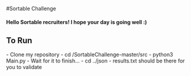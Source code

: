 #Sortable Challenge
<h4>Hello Sortable recruiters! I hope your day is going well :)</h2>

<h2>To Run</h2>
- Clone my repository
- cd <parent>/SortableChallenge-master/src
- python3 Main.py
- Wait for it to finish...
- cd ../json
- results.txt should be there for you to validate

